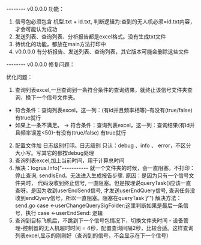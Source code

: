 -------- v0.0.0.0 
功能：
1. 信号包必须包含 机型.txt + id.txt, 判断逻辑为:查到的无人机必须=id.txt内容，才会可能认为成功
2. 发送列表、查询列表、分析报告都是excel格式。没有生成txt文件
3. 待优化的功能，都放在main方法打印中
4. v0.0.0.0 有分析报告、发送列表、查询列表，其它版本可能会删除这些文件

-------- v0.0.0.0 
修复问题：

优化问题：
1. 查询列表excel,一旦查询到一条符合条件的查询结果，就终止该信号文件夹查询，换下一个信号文件夹。
- 符合条件：查询列表excel，这一列：(有id并且频率相等)-有没有(true/false) 有true就行
- 如果上一条不满足。 -> 符合条件：查询列表excel，这一列：查询结果(有id并且频率误差<50)-有没有(true/false) 有true就行
2. 配置文件加 日志级别打印。日志级别 只认：debug 、info 、 error，不区分大小写。写其它的都按debug处理
3. 查询列表excel,加上当前时间，用于计算总时间
4. 解决：logrus.Info("----------- 就一个文件夹的时候，会一直阻塞。不打印：停止查询, sendIsEnd。无法进入生成报告步骤. 原因：是因为只有一个信号文件夹时， 代码没收到终止信号, 一直阻塞。但是按理说queryTask()应该一直查呀。是因为收到userEndSend信号, 才发送userEndQuery信号, 查询任务没收到endQyery信号，所以一直阻塞。阻塞在queryTask了")
	解决方法：send.go case <-userChangeQuerySigFolder:这里判断如果是最后一条信号，执行 case <-userEndSend: 逻辑
5. 查询到目标飞机后，不跳到下一个信号包情况下，切换文件夹时间 - 设备管理-控制器的无人机超时时间 = 4秒，配置查询间隔2秒，比较合适。这样查询列表excel,显示的刚刚好（查询到的信号，不会显示在下一个信号）